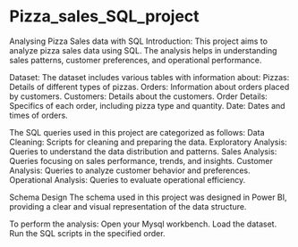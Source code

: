 # Pizza_sales_SQL_project
Analysing Pizza Sales data with SQL
Introduction: This project aims to analyze pizza sales data using SQL. The analysis helps in understanding sales patterns, customer preferences, and operational performance.

Dataset: The dataset includes various tables with information about: Pizzas: Details of different types of pizzas. Orders: Information about orders placed by customers. Customers: Details about the customers. Order Details: Specifics of each order, including pizza type and quantity. Date: Dates and times of orders.

The SQL queries used in this project are categorized as follows: Data Cleaning: Scripts for cleaning and preparing the data. Exploratory Analysis: Queries to understand the data distribution and patterns. Sales Analysis: Queries focusing on sales performance, trends, and insights. Customer Analysis: Queries to analyze customer behavior and preferences. Operational Analysis: Queries to evaluate operational efficiency.

Schema Design The schema used in this project was designed in Power BI, providing a clear and visual representation of the data structure.

To perform the analysis: Open your Mysql workbench. Load the dataset. Run the SQL scripts in the specified order.
